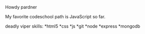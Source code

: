 Howdy pardner

My favorite codeschool path is JavaScript so far.

deadly viper skills:
*html5
*css
*js
*git
*node
*express
*mongodb
